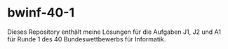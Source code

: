 # bwinf-40-1

Dieses Repository enthält meine Lösungen für die Aufgaben J1, J2 und A1 für Runde 1 des 40 Bundeswettbewerbs für Informatik.
